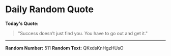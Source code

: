 # Daily Random Quote

**Today's Quote:**
> "Success doesn’t just find you. You have to go out and get it."

---

**Random Number:** 511
**Random Text:** QKxdsKnHgzHUsO
